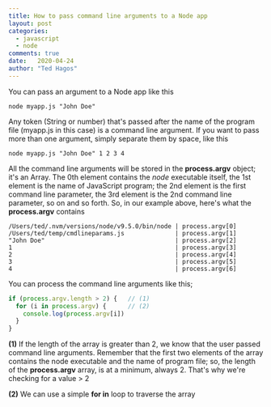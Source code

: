 ```yaml
---
title: How to pass command line arguments to a Node app 
layout: post
categories: 
  - javascript
  - node
comments: true
date:   2020-04-24
author: "Ted Hagos"
---
```




You can pass an argument to a Node app like this

```
node myapp.js "John Doe"
```

Any token (String or number) that's passed after the name of the program file (myapp.js in this case) is a command line argument. If you want to pass more than one argument, simply separate them by space, like this

```
node myapp.js "John Doe" 1 2 3 4
```

All the command line arguments will be stored in the **process.argv** object; it's an Array.  The 0th element contains the _node_ executable itself, the 1st element is the name of JavaScript program; the 2nd element is the first command line parameter,  the 3rd element is the 2nd command line parameter, so on and so forth. So, in our example above, here's what the **process.argv**  contains

```
/Users/ted/.nvm/versions/node/v9.5.0/bin/node | process.argv[0]
/Users/ted/temp/cmdlineparams.js              | process.argv[1]
"John Doe"                                    | process.argv[2]
1                                             | process.argv[3]
2                                             | process.argv[4]
3                                             | process.argv[5]
4                                             | process.argv[6]
```

You can process the command line arguments like this;

```javascript
if (process.argv.length > 2) {   // (1)
  for (i in process.argv) {      // (2)
    console.log(process.argv[i])
  }
}
```

**(1)** If the length of the array is greater than 2, we know that the user passed command line arguments. Remember that the first two elements of the array contains the node executable and the name of program file; so, the length of the **process.argv** array, is at a minimum, always 2. That's why we're checking for a value > 2

**(2)** We can use a simple **for in** loop to traverse the array

